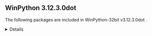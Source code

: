 ## WinPython 3.12.3.0dot 

The following packages are included in WinPython-32bit v3.12.3.0dot .

<details>

### Tools

Name | Version | Description
-----|---------|------------


### Python packages

Name | Version | Description
-----|---------|------------
[Python](http://www.python.org/) | 3.12.3 | Python programming language with standard library
[build](https://pypi.org/project/build) | 1.1.1 | A simple, correct Python build frontend
[colorama](https://pypi.org/project/colorama) | 0.4.6 | Cross-platform colored terminal text.
[msvc_runtime](https://pypi.org/project/msvc_runtime) | 14.38.33135 | Install the Microsoft™ Visual C++™ runtime DLLs to the sys.prefix and Scripts directories
[packaging](https://pypi.org/project/packaging) | 23.2 | Core utilities for Python packages
[pip](https://pypi.org/project/pip) | 24.0 | The PyPA recommended tool for installing Python packages.
[pyproject_hooks](https://pypi.org/project/pyproject_hooks) | 1.0.0 | Wrappers to call pyproject.toml-based build backend hooks.
[setuptools](https://pypi.org/project/setuptools) | 69.2.0 | Easily download, build, install, upgrade, and uninstall Python packages
[sqlite_bro](https://pypi.org/project/sqlite_bro) | 0.12.2 | a graphic SQLite Client in 1 Python file
[wheel](https://pypi.org/project/wheel) | 0.43.0 | A built-package format for Python
[winpython](http://winpython.github.io/) | 7.5.20240410 | WinPython distribution tools, including WPPM

</details>
